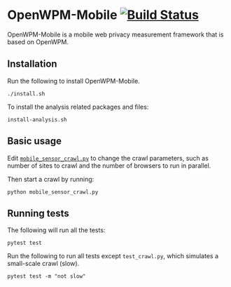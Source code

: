 OpenWPM-Mobile [![Build Status](https://travis-ci.org/sensor-js/OpenWPM_mobile.svg?branch=master)](https://travis-ci.org/sensor-js/OpenWPM_mobile)
=======

OpenWPM-Mobile is a mobile web privacy measurement framework that is based on
OpenWPM.

## Installation

Run the following to install OpenWPM-Mobile.

```./install.sh```

To install the analysis related packages and files:

```install-analysis.sh```

## Basic usage

Edit [`mobile_sensor_crawl.py`](https://github.com/sensor-js/OpenWPM_mobile/blob/mobile_sensors/mobile_sensor_crawl.py) to change the crawl parameters, such as number of sites to crawl and the number of browsers to run in parallel.

Then start a crawl by running:

```python mobile_sensor_crawl.py```

## Running tests

The following will run all the tests:

```pytest test```

Run the following to run all tests except `test_crawl.py`, which simulates a small-scale crawl (slow).

```pytest test -m "not slow"```

